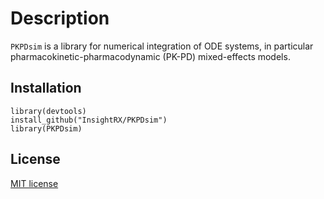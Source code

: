 # Description

`PKPDsim` is a library for numerical integration of ODE systems, in particular pharmacokinetic-pharmacodynamic (PK-PD) mixed-effects models.

## Installation

```
library(devtools)
install_github("InsightRX/PKPDsim")
library(PKPDsim)
```

## License

[MIT license](https://opensource.org/licenses/MIT)
